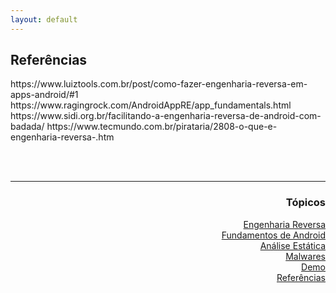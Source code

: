 ```yaml
---
layout: default
---
```


<body>
<h2>Referências</h2>
https://www.luiztools.com.br/post/como-fazer-engenharia-reversa-em-apps-android/#1
https://www.ragingrock.com/AndroidAppRE/app_fundamentals.html
https://www.sidi.org.br/facilitando-a-engenharia-reversa-de-android-com-badada/
https://www.tecmundo.com.br/pirataria/2808-o-que-e-engenharia-reversa-.htm
    
<br><br>
<hr />
<h3 align="right">Tópicos</h3>
<ul align="right">
<a href="https://darknenblack.github.io/RevEng-Android/">Engenharia Reversa</a><br>
<a href="https://darknenblack.github.io/RevEng-Android/fundamentos.html">Fundamentos de Android</a><br>
<a href="https://darknenblack.github.io/RevEng-Android/estatica.html">Análise Estática</a><br>
<a href="https://darknenblack.github.io/RevEng-Android/malware.html">Malwares</a><br>
<a href="https://darknenblack.github.io/RevEng-Android/demo.html">Demo</a><br>
<a href="https://darknenblack.github.io/RevEng-Android/ref.html">Referências</a><br>
</ul>
</body>
